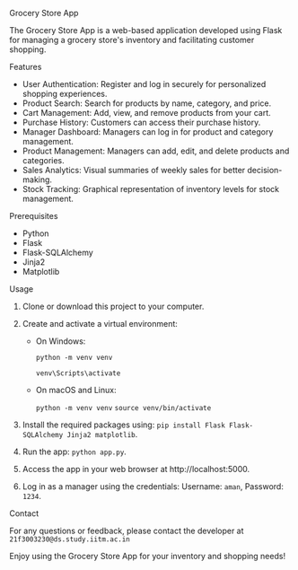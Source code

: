 Grocery Store App

The Grocery Store App is a web-based application developed using Flask for managing a grocery store's inventory and facilitating customer shopping.

 Features

- User Authentication: Register and log in securely for personalized shopping experiences.
- Product Search: Search for products by name, category, and price.
- Cart Management: Add, view, and remove products from your cart.
- Purchase History: Customers can access their purchase history.
- Manager Dashboard: Managers can log in for product and category management.
- Product Management: Managers can add, edit, and delete products and categories.
- Sales Analytics: Visual summaries of weekly sales for better decision-making.
- Stock Tracking: Graphical representation of inventory levels for stock management.

 Prerequisites

- Python
- Flask
- Flask-SQLAlchemy
- Jinja2
- Matplotlib

Usage

1. Clone or download this project to your computer.
2. Create and activate a virtual environment:

   - On Windows:

     `python -m venv venv`
     
     `venv\Scripts\activate`
    

   - On macOS and Linux:
     
     `python -m venv venv`
     `source venv/bin/activate`
     

3. Install the required packages using: `pip install Flask Flask-SQLAlchemy Jinja2 matplotlib`.
4. Run the app: `python app.py`.
5. Access the app in your web browser at http://localhost:5000.
6. Log in as a manager using the credentials: Username: `aman`, Password: `1234`.

Contact

For any questions or feedback, please contact the developer at `21f3003230@ds.study.iitm.ac.in`

Enjoy using the Grocery Store App for your inventory and shopping needs!
